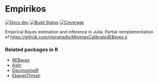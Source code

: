 # Empirikos


[![Docs dev](https://img.shields.io/badge/docs-dev-blue.svg)](https://nignatiadis.github.io/Empirikos.jl/dev/)
[![Build Status](https://github.com/nignatiadis/Empirikos.jl/workflows/CI/badge.svg)](https://github.com/nignatiadis/Empirikos.jl/actions)
[![Coverage](https://codecov.io/gh/nignatiadis/Empirikos.jl/branch/master/graph/badge.svg)](https://codecov.io/gh/nignatiadis/Empirikos.jl)

Empirical Bayes estimation and inference in Julia. Partial reimplementation of https://github.com/nignatiadis/MinimaxCalibratedEBayes.jl.

### Related packages in R

* [REBayes](https://cran.r-project.org/web/packages/REBayes/index.html)
* [Ashr](https://cran.r-project.org/web/packages/ashr/index.html)
* [DeconvolveR](https://cran.r-project.org/web/packages/deconvolveR/index.html)
* [EbayesThresh](https://cran.r-project.org/web/packages/EbayesThresh/index.html)
